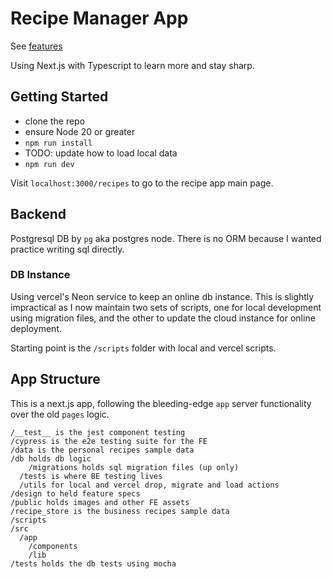 # Recipe Manager App

See [features](/design/future_features.md)

Using Next.js with Typescript to learn more and stay sharp.

## Getting Started
- clone the repo
- ensure Node 20 or greater
- `npm run install`
- TODO: update how to load local data
- `npm run dev`

Visit `localhost:3000/recipes` to go to the recipe app main page.

## Backend
Postgresql DB by `pg` aka postgres node.
There is no ORM because I wanted practice writing sql directly.


### DB Instance
Using vercel's Neon service to keep an online db instance. This is slightly impractical as I now maintain two sets of scripts, one for local development using migration files, and the other to update the cloud instance for online deployment.
 
Starting point is the `/scripts` folder with local and vercel scripts.

## App Structure
This is a next.js app, following the bleeding-edge `app` server functionality over the old `pages` logic. 

```
/__test__ is the jest component testing
/cypress is the e2e testing suite for the FE
/data is the personal recipes sample data
/db holds db logic
	/migrations holds sql migration files (up only)
  /tests is where BE testing lives
  /utils for local and vercel drop, migrate and load actions
/design to held feature specs 
/public holds images and other FE assets
/recipe_store is the business recipes sample data
/scripts
/src
  /app
	/components
	/lib
/tests holds the db tests using mocha
```
